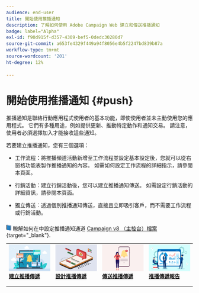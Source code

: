 ```yaml
---
audience: end-user
title: 開始使用推播通知
description: 了解如何使用 Adobe Campaign Web 建立和傳送推播通知
badge: label="Alpha"
exl-id: f90d915f-d357-4309-bef5-0dedc30280d7
source-git-commit: a653fe4329f449a94f8056e4b5f2247bd839b87a
workflow-type: tm+mt
source-wordcount: '201'
ht-degree: 12%

---
```


# 開始使用推播通知 {#push}

推播通知是聯絡行動應用程式使用者的基本功能，即使使用者並未主動使用您的應用程式。 它們有多種用途，例如提供更新、推動特定動作和通知交易。 請注意，使用者必須選擇加入才能接收這些通知。

若要建立推播通知，您有三個選項：

* 工作流程：將推播頻道活動新增至工作流程並設定基本設定後，您就可以從右窗格功能表製作推播通知的內容。 如需如何設定工作流程的詳細指示，請參閱本頁面。

* 行銷活動：建立行銷活動後，您可以建立推播通知傳送。 如需設定行銷活動的詳細資訊，請參閱本頁面。

* 獨立傳送：透過個別推播通知傳送，直接且立即吸引客戶，而不需要工作流程或行銷活動。

![](../assets/do-not-localize/book.png) 瞭解如何在中設定推播通知通道 [Campaign v8 （主控台）檔案](https://experienceleague.adobe.com/docs/campaign/campaign-v8/campaigns/send/push.html){target="_blank"}.

<table style="table-layout:fixed"><tr style="border: 0;">
<td>
<a href="create-push.md">
<img alt="銷售機會" src="assets/do-not-localize/push_create.jpeg">
</a>
<div><a href="create-push.md"><strong>建立推播傳遞</strong>
</div>
<p>
</td>
<td>
<a href="content-push.md">
<img alt="不常使用" src="assets/do-not-localize/push_design.jpeg">
</a>
<div>
<a href="content-push.md"><strong>設計推播傳遞<strong></strong></a>
</div>
<p></td>
<td>
<a href="send-push.md">
<img alt="驗證" src="assets/do-not-localize/push_send.jpeg">
</a>
<div>
<a href="send-push.md"><strong>傳送推播傳遞</strong></a>
</div>
<p>
</td>
<td>
<a href="send-push.md">
<img alt="驗證" src="assets/do-not-localize/push_report.jpeg">
</a>
<div>
<a href="send-push.md"><strong>推播傳遞報告</strong></a>
</div>
<p>
</td>
</tr></table>
